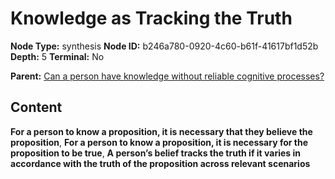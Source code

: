 # Knowledge as Tracking the Truth

**Node Type:** synthesis
**Node ID:** b246a780-0920-4c60-b61f-41617bf1d52b
**Depth:** 5
**Terminal:** No

**Parent:** [Can a person have knowledge without reliable cognitive processes?](can-a-person-have-knowledge-without-reliable-cognitive-processes-antithesis-045ceb3d-ee9f-4ea5-bd94-21835bf6cffd.md)

## Content

**For a person to know a proposition, it is necessary that they believe the proposition**, **For a person to know a proposition, it is necessary for the proposition to be true**, **A person’s belief tracks the truth if it varies in accordance with the truth of the proposition across relevant scenarios**
